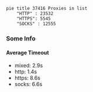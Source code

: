 
```mermaid
pie title 37416 Proxies in list
    "HTTP" : 23532
    "HTTPS": 5545
    "SOCKS" : 12555
```

### Some Info
#### Average Timeout

- mixed: 2.9s
- http: 1.4s
- https: 8.6s
- socks: 6.6s